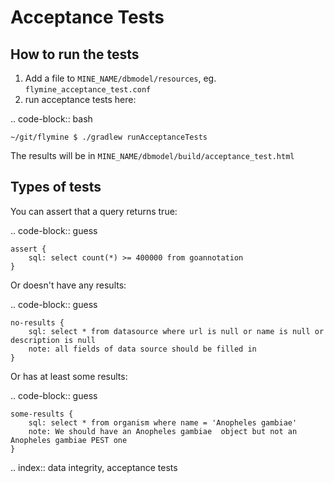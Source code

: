 Acceptance Tests
================================

How to run the tests
--------------------

1. Add a file to `MINE_NAME/dbmodel/resources`, eg. `flymine_acceptance_test.conf`
2. run acceptance tests here:

.. code-block:: bash

    ~/git/flymine $ ./gradlew runAcceptanceTests

The results will be in `MINE_NAME/dbmodel/build/acceptance_test.html`

Types of tests 
--------------------

You can assert that a query returns true:

.. code-block:: guess

	assert {
   		sql: select count(*) >= 400000 from goannotation
	}


Or doesn't have any results:

.. code-block:: guess

	no-results {
   		sql: select * from datasource where url is null or name is null or description is null
   		note: all fields of data source should be filled in
	}

Or has at least some results:

.. code-block:: guess

	some-results {
   		sql: select * from organism where name = 'Anopheles gambiae'
   		note: We should have an Anopheles gambiae  object but not an Anopheles gambiae PEST one
	}

.. index:: data integrity, acceptance tests